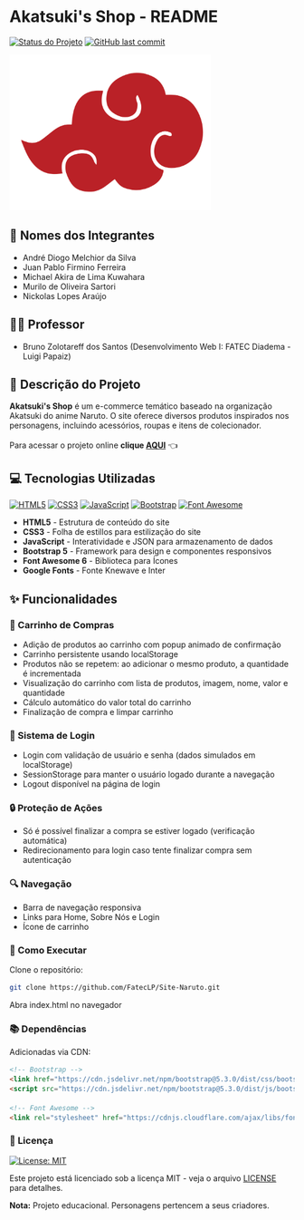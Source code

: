 # Akatsuki's Shop - README

[![Status do Projeto](https://img.shields.io/badge/Status-Em%20Desenvolvimento-yellow)]()
[![GitHub last commit](https://img.shields.io/github/last-commit/FatecLP/Site-Naruto)]()

<img height="275rem" src="assets/img/Akatsuki.png">

## :busts_in_silhouette: Nomes dos Integrantes
- André Diogo Melchior da Silva
- Juan Pablo Firmino Ferreira
- Michael Akira de Lima Kuwahara
- Murilo de Oliveira Sartori
- Nickolas Lopes Araújo

## 🧑🏻 Professor
- Bruno Zolotareff dos Santos (Desenvolvimento Web I: FATEC Diadema - Luigi Papaiz)

## 📝 Descrição do Projeto

**Akatsuki's Shop** é um e-commerce temático baseado na organização Akatsuki do anime Naruto. O site oferece diversos produtos inspirados nos personagens, incluindo acessórios, roupas e itens de colecionador. <br><br>
Para acessar o projeto online <strong>clique [AQUI](https://fateclp.github.io/Site-Naruto/index.html)</strong> :point_left:

## 💻 Tecnologias Utilizadas

[![HTML5](https://img.shields.io/badge/HTML5-E34F26?logo=html5&logoColor=white)]()
[![CSS3](https://img.shields.io/badge/-CSS3-1572B6?style=flat&logo=css3&logoColor=white)]()
[![JavaScript](https://shields.io/badge/JavaScript-F7DF1E?logo=JavaScript&logoColor=000&style=flat-square)]()
[![Bootstrap](https://img.shields.io/badge/Bootstrap-7952B3?logo=bootstrap&logoColor=white)]()
[![Font Awesome](https://img.shields.io/badge/Font_Awesome-528DD7?logo=font-awesome&logoColor=white)]()

- **HTML5** - Estrutura de conteúdo do site
- **CSS3** - Folha de estillos para estilização do site
- **JavaScript** - Interatividade e JSON para armazenamento de dados
- **Bootstrap 5** - Framework para design e componentes responsivos
- **Font Awesome 6** - Biblioteca para Ícones
- **Google Fonts** - Fonte Knewave e Inter


## ✨ Funcionalidades

### 🛒 Carrinho de Compras
- Adição de produtos ao carrinho com popup animado de confirmação
- Carrinho persistente usando localStorage
- Produtos não se repetem: ao adicionar o mesmo produto, a quantidade é incrementada
- Visualização do carrinho com lista de produtos, imagem, nome, valor e quantidade
- Cálculo automático do valor total do carrinho
- Finalização de compra e limpar carrinho

### 👤 Sistema de Login
- Login com validação de usuário e senha (dados simulados em localStorage)
- SessionStorage para manter o usuário logado durante a navegação
- Logout disponível na página de login

### 🔒 Proteção de Ações
- Só é possível finalizar a compra se estiver logado (verificação automática)
- Redirecionamento para login caso tente finalizar compra sem autenticação

### 🔍 Navegação
- Barra de navegação responsiva
- Links para Home, Sobre Nós e Login
- Ícone de carrinho

### 🚀 Como Executar

Clone o repositório:
```bash
git clone https://github.com/FatecLP/Site-Naruto.git
```
Abra index.html no navegador

### 📚 Dependências

Adicionadas via CDN:
```html
<!-- Bootstrap -->
<link href="https://cdn.jsdelivr.net/npm/bootstrap@5.3.0/dist/css/bootstrap.min.css" rel="stylesheet">
<script src="https://cdn.jsdelivr.net/npm/bootstrap@5.3.0/dist/js/bootstrap.bundle.min.js"></script>

<!-- Font Awesome -->
<link rel="stylesheet" href="https://cdnjs.cloudflare.com/ajax/libs/font-awesome/6.7.2/css/all.min.css">
```

### 📜 Licença

[![License: MIT](https://img.shields.io/badge/License-MIT-yellow.svg)](https://opensource.org/licenses/MIT)

Este projeto está licenciado sob a licença MIT - veja o arquivo [LICENSE](LICENSE.txt) para detalhes.

**Nota:** Projeto educacional. Personagens pertencem a seus criadores.
